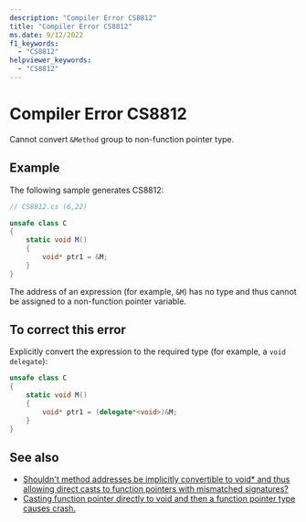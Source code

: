 ```yaml
---
description: "Compiler Error CS8812"
title: "Compiler Error CS8812"
ms.date: 9/12/2022
f1_keywords:
  - "CS8812"
helpviewer_keywords:
  - "CS8812"
---
```

# Compiler Error CS8812

Cannot convert `&Method` group to non-function pointer type.

## Example

 The following sample generates CS8812:

```csharp
// CS8812.cs (6,22)

unsafe class C
{
    static void M()
    {
        void* ptr1 = &M;
    }
}
```

The address of an expression (for example, `&M`) has no type and thus cannot be assigned to a non-function pointer variable.

## To correct this error

Explicitly convert the expression to the required type (for example, a `void` `delegate`):

```csharp
unsafe class C
{
    static void M()
    {
        void* ptr1 = (delegate*<void>)&M;
    }
}
```

## See also

- [Shouldn't method addresses be implicitly convertible to void* and thus allowing direct casts to function pointers with mismatched signatures?](https://github.com/dotnet/csharplang/discussions/5720)
- [Casting function pointer directly to void and then a function pointer type causes crash.](https://github.com/dotnet/roslyn/issues/44489)
